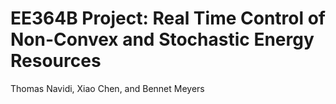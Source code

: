 # EE364B Project: Real Time Control of Non-Convex and Stochastic Energy Resources

Thomas Navidi, Xiao Chen, and Bennet Meyers

